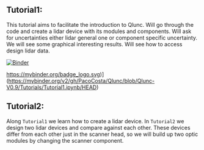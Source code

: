 ## Tutorial1:
This tutorial aims to facilitate the introduction to Qlunc. 
Will go through the code and create a lidar device with its modules and components. Will ask for uncertainties either lidar general one or component specific uncertainty. We will see some graphical interesting results. Will see how to access design lidar data.

[![Binder](https://mybinder.org/badge_logo.svg)](https://mybinder.org/v2/gh/PacoCosta/Qlunc/blob/Qlunc-V0.9/Tutorials/HEAD?filepath=Tutorial1.ipynb)


https://mybinder.org/badge_logo.svg)](https://mybinder.org/v2/gh/PacoCosta/Qlunc/blob/Qlunc-V0.9/Tutorials/Tutorial1.ipynb/HEAD)
## Tutorial2:
Along `Tutorial1` we learn how to create a lidar device. In `Tutorial2` we design two lidar devices and compare against each other. These devices differ from each other just in the scanner head, so we will build up two optic modules by changing the scanner component.
